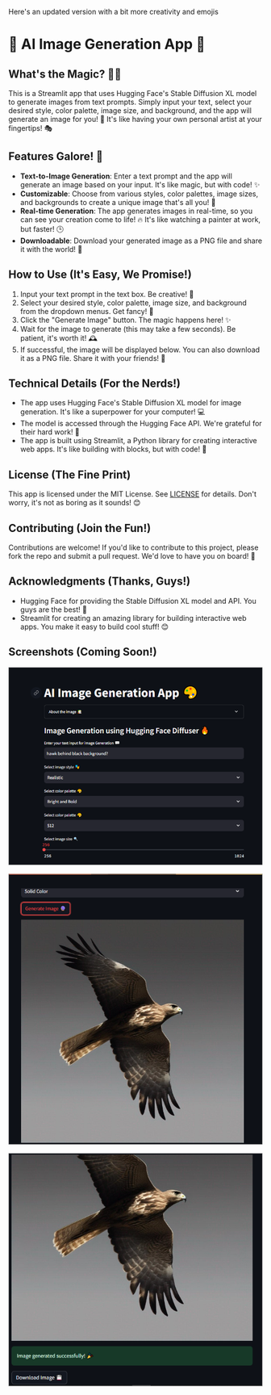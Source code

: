 Here's an updated version with a bit more creativity and emojis

# **🎨 AI Image Generation App 🤩**

## **What's the Magic? 🧙‍♂️**

This is a Streamlit app that uses Hugging Face's Stable Diffusion XL model to generate images from text prompts. Simply input your text, select your desired style, color palette, image size, and background, and the app will generate an image for you! 📸 It's like having your own personal artist at your fingertips! 🎭

## **Features Galore! 🎉**

- **Text-to-Image Generation**: Enter a text prompt and the app will generate an image based on your input. It's like magic, but with code! ✨
- **Customizable**: Choose from various styles, color palettes, image sizes, and backgrounds to create a unique image that's all you! 🎨
- **Real-time Generation**: The app generates images in real-time, so you can see your creation come to life! 🔥 It's like watching a painter at work, but faster! 🕒
- **Downloadable**: Download your generated image as a PNG file and share it with the world! 📱

## **How to Use (It's Easy, We Promise!)**

1. Input your text prompt in the text box. Be creative! 📝
2. Select your desired style, color palette, image size, and background from the dropdown menus. Get fancy! 💃
3. Click the "Generate Image" button. The magic happens here! ✨
4. Wait for the image to generate (this may take a few seconds). Be patient, it's worth it! 🕰️
5. If successful, the image will be displayed below. You can also download it as a PNG file. Share it with your friends! 🤩

## **Technical Details (For the Nerds!)**

- The app uses Hugging Face's Stable Diffusion XL model for image generation. It's like a superpower for your computer! 💻
- The model is accessed through the Hugging Face API. We're grateful for their hard work! 🙏
- The app is built using Streamlit, a Python library for creating interactive web apps. It's like building with blocks, but with code! 🧮

## **License (The Fine Print)**

This app is licensed under the MIT License. See [LICENSE](LICENSE) for details. Don't worry, it's not as boring as it sounds! 😊

## **Contributing (Join the Fun!)**

Contributions are welcome! If you'd like to contribute to this project, please fork the repo and submit a pull request. We'd love to have you on board! 🚀

## **Acknowledgments (Thanks, Guys!)**

- Hugging Face for providing the Stable Diffusion XL model and API. You guys are the best! 🙌
- Streamlit for creating an amazing library for building interactive web apps. You make it easy to build cool stuff! 😊

## **Screenshots (Coming Soon!)**

![starter](pic1.png)

![demo1](pic2.png)

![download](pic3.png)
